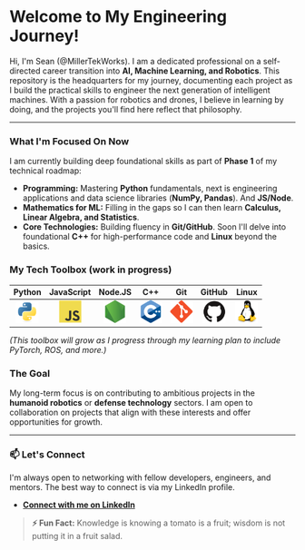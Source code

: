 # Welcome to My Engineering Journey!

Hi, I'm Sean (@MillerTekWorks). I am a dedicated professional on a self-directed career transition into **AI, Machine Learning, and Robotics**. This repository is the headquarters for my journey, documenting each project as I build the practical skills to engineer the next generation of intelligent machines. With a passion for robotics and drones, I believe in learning by doing, and the projects you'll find here reflect that philosophy.

---

### What I'm Focused On Now

I am currently building deep foundational skills as part of **Phase 1** of my technical roadmap:

* **Programming:** Mastering **Python** fundamentals, next is engineering applications and data science libraries (**NumPy, Pandas**). And **JS/Node**.
* **Mathematics for ML:** Filling in the gaps so I can then learn **Calculus, Linear Algebra, and Statistics**.
* **Core Technologies:** Building fluency in **Git/GitHub**. Soon I'll delve into foundational **C++** for high-performance code and **Linux** beyond the basics. 

### My Tech Toolbox (work in progress)

| Python | JavaScript | Node.JS | C++ | Git | GitHub | Linux |
| :---: | :---: | :---: | :---: | :---: | :---: | :---: |
| <img src="https://raw.githubusercontent.com/devicons/devicon/master/icons/python/python-original.svg" alt="Python" width="40" height="40"/> | <img src="https://raw.githubusercontent.com/devicons/devicon/master/icons/javascript/javascript-original.svg" alt="JavaScript" width="40" height="40"/> | <img src="https://raw.githubusercontent.com/devicons/devicon/master/icons/nodejs/nodejs-original.svg" alt="Node.JS" width="40" height="40"/> | <img src="https://raw.githubusercontent.com/devicons/devicon/master/icons/cplusplus/cplusplus-original.svg" alt="C++" width="40" height="40"/> | <img src="https://raw.githubusercontent.com/devicons/devicon/master/icons/git/git-original.svg" alt="Git" width="40" height="40"/> | <img src="https://raw.githubusercontent.com/devicons/devicon/master/icons/github/github-original.svg" alt="GitHub" width="40" height="40"/> | <img src="https://raw.githubusercontent.com/devicons/devicon/master/icons/linux/linux-original.svg" alt="Linux" width="40" height="40"/> | |

*(This toolbox will grow as I progress through my learning plan to include PyTorch, ROS, and more.)*

### The Goal

My long-term focus is on contributing to ambitious projects in the **humanoid robotics** or **defense technology** sectors. I am open to collaboration on projects that align with these interests and offer opportunities for growth.

---

### 📫 Let's Connect

I'm always open to networking with fellow developers, engineers, and mentors. The best way to connect is via my LinkedIn profile.

* **[Connect with me on LinkedIn](https://www.linkedin.com/in/the-seanmiller/)**

> **⚡ Fun Fact:** Knowledge is knowing a tomato is a fruit; wisdom is not putting it in a fruit salad.
